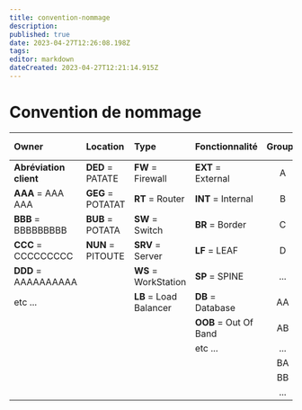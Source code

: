 ```yaml
---
title: convention-nommage
description: 
published: true
date: 2023-04-27T12:26:08.198Z
tags: 
editor: markdown
dateCreated: 2023-04-27T12:21:14.915Z
---
```


# Convention de nommage

Owner                  | Location                   | Type                   | Fonctionnalité        | Groupe | No Unique
:----------------------|:---------------------------|:-----------------------|:----------------------|:------:|:--------:
**Abréviation client** | **DED** = PATATE      		| **FW** = Firewall      | **EXT** = External    |   A    |    01
**AAA** = AAA AAA      | **GEG** = POTATAT    		| **RT** = Router        | **INT** = Internal    |   B    |    02
**BBB** = BBBBBBBBB    | **BUB** = POTATA			| **SW** = Switch        | **BR** = Border       |   C    |    03
**CCC** = CCCCCCCCC    | **NUN** = PITOUTE			| **SRV** = Server       | **LF** = LEAF         |   D    |    04
**DDD** = AAAAAAAAAA   |                            | **WS** = WorkStation   | **SP** = SPINE        |  ...   |    ...
etc ...                |                            | **LB** = Load Balancer | **DB** = Database     |   AA   |    99
												|                            	|                     	 | **OOB** = Out Of Band |   AB   |    100
												|                            |                        | etc ...               |  ...   |    101
												|                            |                        |                       |   BA   |    ...
												|                            |                        |                       |   BB   |
												|                            |                        |                       |  ...   |

